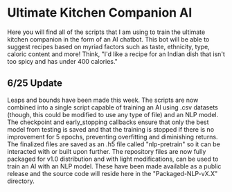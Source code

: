 <h1>Ultimate Kitchen Companion AI</h1>
Here you will find all of the scripts that I am using to train the ultimate kitchen companion in the form of an AI chatbot. This bot will be able to suggest recipes based on myriad factors such as taste, ethnicity, type, caloric content and more! Think, "I'd like a recipe for an Indian dish that isn't too spicy and has under 400 calories."
<h2>6/25 Update</h2>
Leaps and bounds have been made this week. The scripts are now combined into a single script capable of training an AI using .csv datasets (though, this could be modified to use any type of file) and an NLP model. The checkpoint and early_stopping callbacks ensure that only the best model from testing is saved and that the training is stopped if there is no improvement for 5 epochs, preventing overfitting and diminishing returns. The finalized files are saved as an .h5 file called "nlp-pretrain" so it can be interacted with or built upon further. The repository files are now fully packaged for v1.0 distribution and with light modifications, can be used to train an AI with an NLP model. These have been made available as a public release and the source code will reside here in the "Packaged-NLP-vX.X" directory.
